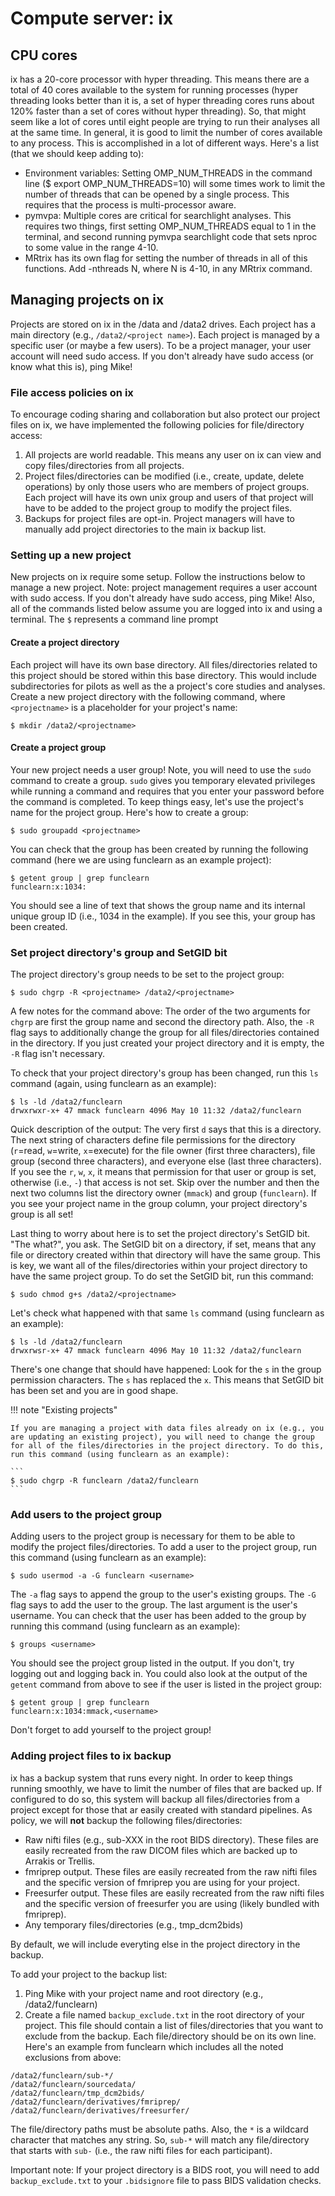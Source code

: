 # Compute server: ix

## CPU cores
ix has a 20-core processor with hyper threading. This means there are a total of 40 cores available to the system for running processes (hyper threading looks better than it is, a set of hyper threading cores runs about 120% faster than a set of cores without hyper threading). So, that might seem like a lot of cores until eight people are trying to run their analyses all at the same time. In general, it is good to limit the number of cores available to any process. This is accomplished in a lot of different ways. Here's a list (that we should keep adding to):
* Environment variables: Setting OMP_NUM_THREADS in the command line ($ export OMP_NUM_THREADS=10) will some times work to limit the number of threads that can be opened by a single process. This requires that the process is multi-processor aware.
* pymvpa: Multiple cores are critical for searchlight analyses. This requires two things, first setting OMP_NUM_THREADS equal to 1 in the terminal, and second running pymvpa searchlight code that sets nproc to some value in the range 4-10.
* MRtrix has its own flag for setting the number of threads in all of this functions. Add -nthreads N, where N is 4-10, in any MRtrix command.


## Managing projects on ix

Projects are stored on ix in the /data and /data2 drives. Each project has a main directory (e.g., `/data2/<project name>`). Each project is managed by a specific user (or maybe a few users). To be a project manager, your user account will need sudo access. If you don't already have sudo access (or know what this is), ping Mike! 

### File access policies on ix
To encourage coding sharing and collaboration but also protect our project files on ix, we have implemented the following policies for file/directory access:

1. All projects are world readable. This means any user on ix can view and copy files/directories from all projects.
2. Project files/directories can be modified (i.e., create, update, delete operations) by only those users who are members of project groups. Each project will have its own unix group and users of that project will have to be added to the project group to modify the project files.
3. Backups for project files are opt-in. Project managers will have to manually add project directories to the main ix backup list.

### Setting up a new project

New projects on ix require some setup. Follow the instructions below to manage a new project. Note: project management requires a user account with sudo access. If you don't already have sudo access, ping Mike! Also, all of the commands listed below assume you are logged into ix and using a terminal. The `$` represents a command line prompt

#### Create a project directory
Each project will have its own base directory. All files/directories related to this project should be stored within this base directory. This would include subdirectories for pilots as well as the a project's core studies and analyses. Create a new project directory with the following command, where `<projectname>` is a placeholder for your project's name:

```
$ mkdir /data2/<projectname>
```

#### Create a project group
Your new project needs a user group! Note, you will need to use the `sudo` command to create a group. `sudo` gives you temporary elevated privileges while running a command and requires that you enter your password before the command is completed. To keep things easy, let's use the project's name for the project group. Here's how to create a group:

```
$ sudo groupadd <projectname>
```

You can check that the group has been created by running the following command (here we are using funclearn as an example project):

```
$ getent group | grep funclearn
funclearn:x:1034:
```
You should see a line of text that shows the group name and its internal unique group ID (i.e., 1034 in the example). If you see this, your group has been created.

### Set project directory's group and SetGID bit
The project directory's group needs to be set to the project group:

```
$ sudo chgrp -R <projectname> /data2/<projectname>
```

A few notes for the command above: The order of the two arguments for `chgrp` are first the group name and second the directory path. Also, the `-R` flag says to additionally change the group for all files/directories contained in the directory. If you just created your project directory and it is empty, the `-R` flag isn't necessary.

To check that your project directory's group has been changed, run this `ls` command (again, using funclearn as an example):

```
$ ls -ld /data2/funclearn
drwxrwxr-x+ 47 mmack funclearn 4096 May 10 11:32 /data2/funclearn
```

Quick description of the output: The very first `d` says that this is a directory. The next string of characters define file permissions for the directory (`r`=read, `w`=write, `x`=execute) for the file owner (first three characters), file group (second three characters), and everyone else (last three characters). If you see the `r`, `w`, `x`, it means that permission for that user or group is set, otherwise (i.e., `-`) that access is not set. Skip over the number and then the next two columns list the directory owner (`mmack`) and group (`funclearn`). If you see your project name in the group column, your project directory's group is all set!

Last thing to worry about here is to set the project directory's SetGID bit. "The what?", you ask. The SetGID bit on a directory, if set, means that any file or directory created within that directory will have the same group. This is key, we want all of the files/directories within your project directory to have the same project group. To do set the SetGID bit, run this command:

```
$ sudo chmod g+s /data2/<projectname>
```

Let's check what happened with that same `ls` command (using funclearn as an example):

```
$ ls -ld /data2/funclearn
drwxrwsr-x+ 47 mmack funclearn 4096 May 10 11:32 /data2/funclearn
```

There's one change that should have happened: Look for the `s` in the group permission characters. The `s` has replaced the `x`. This means that SetGID bit has been set and you are in good shape.

!!! note "Existing projects"

    If you are managing a project with data files already on ix (e.g., you are updating an existing project), you will need to change the group for all of the files/directories in the project directory. To do this, run this command (using funclearn as an example):

    ``` 
    $ sudo chgrp -R funclearn /data2/funclearn
    ```

### Add users to the project group
Adding users to the project group is necessary for them to be able to modify the project files/directories. To add a user to the project group, run this command (using funclearn as an example):

```
$ sudo usermod -a -G funclearn <username>
```

The `-a` flag says to append the group to the user's existing groups. The `-G` flag says to add the user to the group. The last argument is the user's username. You can check that the user has been added to the group by running this command (using funclearn as an example):

```
$ groups <username>
```

You should see the project group listed in the output. If you don't, try logging out and logging back in. You could also look at the output of the `getent` command from above to see if the user is listed in the project group:

```
$ getent group | grep funclearn
funclearn:x:1034:mmack,<username>
```

Don't forget to add yourself to the project group!

### Adding project files to ix backup

ix has a backup system that runs every night. In order to keep things running smoothly, we have to limit the number of files that are backed up. If configured to do so, this system will backup all files/directories from a project except for those that ar easily created with standard pipelines. As policy, we will **not** backup the following files/directories:

* Raw nifti files (e.g., sub-XXX in the root BIDS directory). These files are easily recreated from the raw DICOM files which are backed up to Arrakis or Trellis. 
* fmriprep output. These files are easily recreated from the raw nifti files and the specific version of fmriprep you are using for your project.
* Freesurfer output. These files are easily recreated from the raw nifti files and the specific version of freesurfer you are using (likely bundled with fmriprep).
* Any temporary files/directories (e.g., tmp_dcm2bids)

By default, we will include everyting else in the project directory in the backup. 

To add your project to the backup list:

1. Ping Mike with your project name and root directory (e.g., /data2/funclearn)
2. Create a file named `backup_exclude.txt` in the root directory of your project. This file should contain a list of files/directories that you want to exclude from the backup. Each file/directory should be on its own line. Here's an example from funclearn which includes all the noted exclusions from above:
```
/data2/funclearn/sub-*/
/data2/funclearn/sourcedata/
/data2/funclearn/tmp_dcm2bids/
/data2/funclearn/derivatives/fmriprep/
/data2/funclearn/derivatives/freesurfer/
```
The file/directory paths must be absolute paths. Also, the `*` is a wildcard character that matches any string. So, `sub-*` will match any file/directory that starts with `sub-` (i.e., the raw nifti files for each participant).

Important note: If your project directory is a BIDS root, you will need to add `backup_exclude.txt` to your `.bidsignore` file to pass BIDS validation checks.

